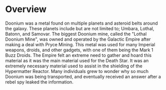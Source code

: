 # Overview
Doonium was a metal found on multiple planets and asteroid belts around the galaxy.
These planets include but are not limited to; Umbara, Lothal, Batonn, and Samovar.
The biggest Doonium mine, called the "Lothal Doonium Mine", was owned and operated by the Galactic Empire after making a deal with Pryce Mining.
This metal was used for many Imperial weapons, droids, and other gadgets, with one of them being the Mark 1 Buzz Droids.
The Empire felt an extreme need to gather and hoard this material as it was the main material used for the Death Star.
It was an extremely necessary material used to assist in the shielding of the Hypermatter Reactor.
Many individuals grew to wonder why so much Doonium was being transported, and eventually received an answer after a rebel spy leaked the information.